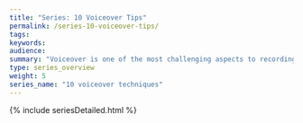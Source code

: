 ```yaml
---
title: "Series: 10 Voiceover Tips"
permalink: /series-10-voiceover-tips/
tags: 
keywords: 
audience: 
summary: "Voiceover is one of the most challenging aspects to recording good video tutorials. It’s mainly a technical matter getting the timing right, storyboarding the right actions with the narrative. But delivering a warm, friendly, personable, and clear voice is tough, especially if you’re recording while you’re narrating. In this series, I explain 10 basic principles for recording good voiceovers with screencasts. There are a lot more techniques, but these basics are enough to deliver decent voiceover."
type: series_overview
weight: 5
series_name: "10 voiceover techniques"
---
```


{% include seriesDetailed.html %}       